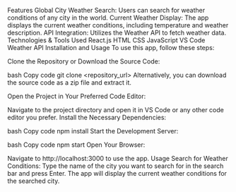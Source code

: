 Features
Global City Weather Search: Users can search for weather conditions of any city in the world.
Current Weather Display: The app displays the current weather conditions, including temperature and weather description.
API Integration: Utilizes the Weather API to fetch weather data.
Technologies & Tools Used
React.js
HTML
CSS
JavaScript
VS Code
Weather API
Installation and Usage
To use this app, follow these steps:

Clone the Repository or Download the Source Code:

bash
Copy code
git clone <repository_url>
Alternatively, you can download the source code as a zip file and extract it.

Open the Project in Your Preferred Code Editor:

Navigate to the project directory and open it in VS Code or any other code editor you prefer.
Install the Necessary Dependencies:

bash
Copy code
npm install
Start the Development Server:

bash
Copy code
npm start
Open Your Browser:

Navigate to http://localhost:3000 to use the app.
Usage
Search for Weather Conditions:
Type the name of the city you want to search for in the search bar and press Enter.
The app will display the current weather conditions for the searched city.
